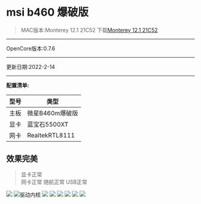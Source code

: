 # msi b460 爆破版
>MAC版本:Monterey 12.1 21C52
下载[Monterey 12.1 21C52](https://cloud.189.cn/web/share?code=FfiEVvqaeMni)
***
OpenCore版本:0.7.6
***
更新日期:2022-2-14
***
**配置清单:**

| 型号 | 类型            |
| ---- | --------------- |
| 主板 | 微星B460m爆破版 |
| 显卡 | 蓝宝石5500XT    |
| 网卡 | RealtekRTL8111  |

## 效果完美

> 显卡正常  
> 网卡正常
> 随航正常
> USB正常

![](./README/关于本机.png)
![驱动内核](./README/驱动内核.png)
![](./README/usb.png)
![](./README/配置信息.png)
![](./README/核显.png)
![](./README/内核.png)
![](./README/随航.png)
![](./README/杂项.png)
